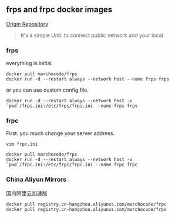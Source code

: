 ## frps and frpc docker images
[Origin Repository](https://github.com/fatedier/frp)
> It's a simple Unit. to connect public network and your local

### frps

everything is initial.
```shell
docker pull marchocode/frps
docker run -d --restart always --network host --name frps frps
```

or you can use custom config file.
```shell
docker run -d --restart always --network host -v `pwd`/frps.ini:/etc/frps/frps.ini --name frps frps
```

### frpc

First. you much change your server address.
```shell
vim frpc.ini
```

```shell
docker pull marchocode/frpc
docker run -d --restart always --network host -v `pwd`/frpc.ini:/etc/frpc/frpc.ini --name frpc frpc
```

### China Aliyun Mirrors
国内阿里云加速版
```shell
docker pull registry.cn-hangzhou.aliyuncs.com/marchocode/frpc
docker pull registry.cn-hangzhou.aliyuncs.com/marchocode/frps
```
